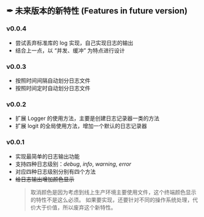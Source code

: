 ## ✒ 未来版本的新特性 (Features in future version)

### v0.0.4
* 尝试丢弃标准库的 log 实现，自己实现日志的输出
* 结合上一点，以 “并发、缓冲” 为特点进行设计

### v0.0.3
* 按照时间间隔自动划分日志文件
* 按照时间定时自动划分日志文件

### v0.0.2
* 扩展 Logger 的使用方法，主要是创建日志记录器一类的方法
* 扩展 logit 的全局使用方法，增加一个默认的日志记录器

### v0.0.1
* 实现最简单的日志输出功能
* 支持四种日志级别：_debug_, _info_, _warning_, _error_
* 对应四种日志级别分别有四个方法
* ~~给日志输出增加颜色显示~~
    > 取消颜色是因为考虑到线上生产环境主要使用文件，这个终端颜色显示的特性不是这么必须。
    > 如果要实现，还要针对不同的操作系统处理，代价大于价值，所以废弃这个新特性。